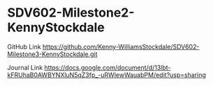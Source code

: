 # SDV602-Milestone2-KennyStockdale

GitHub Link 
https://github.com/Kenny-WilliamsStockdale/SDV602-Milestone3-KennyStockdale.git

Journal Link
https://docs.google.com/document/d/13lbt-kFRUhaB0AWBYNXluN5qZ3fp_-uRWlewWauabPM/edit?usp=sharing
